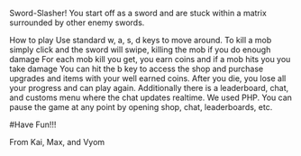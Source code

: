 Sword-Slasher!
You start off as a sword and are stuck within a matrix surrounded by other enemy swords.

How to play
Use standard w, a, s, d keys to move around.
To kill a mob simply click and the sword will swipe, killing the mob if you do enough damage
For each mob kill you get, you earn coins and if a mob hits you you take damage
You can hit the b key to access the shop and purchase upgrades and items with your well earned coins.
After you die, you lose all your progress and can play again. Additionally there is a leaderboard, chat, and customs menu where the chat updates realtime. We used PHP.
You can pause the game at any point by opening shop, chat, leaderboards, etc.

#Have Fun!!!

From Kai, Max, and Vyom
